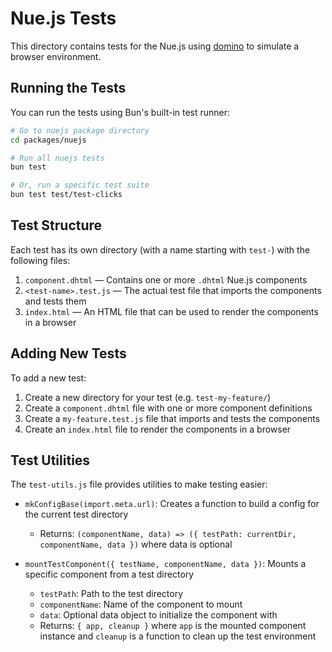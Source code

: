 # Nue.js Tests

This directory contains tests for the Nue.js using [domino](https://github.com/fgnass/domino) to simulate a browser environment.

## Running the Tests

You can run the tests using Bun's built-in test runner:

```bash
# Go to nuejs package directory
cd packages/nuejs

# Run all nuejs tests
bun test

# Or, run a specific test suite
bun test test/test-clicks
```

## Test Structure

Each test has its own directory (with a name starting with `test-`) with the following files:

1. `component.dhtml` — Contains one or more `.dhtml` Nue.js components
2. `<test-name>.test.js` — The actual test file that imports the components and tests them
3. `index.html` — An HTML file that can be used to render the components in a browser

## Adding New Tests

To add a new test:

1. Create a new directory for your test (e.g. `test-my-feature/`)
2. Create a `component.dhtml` file with one or more component definitions
3. Create a `my-feature.test.js` file that imports and tests the components
4. Create an `index.html` file to render the components in a browser

## Test Utilities

The `test-utils.js` file provides utilities to make testing easier:

- `mkConfigBase(import.meta.url)`: Creates a function to build a config for the current test directory
  - Returns: `(componentName, data) => ({ testPath: currentDir, componentName, data })` where data is optional

- `mountTestComponent({ testName, componentName, data })`: Mounts a specific component from a test directory
  - `testPath`: Path to the test directory
  - `componentName`: Name of the component to mount
  - `data`: Optional data object to initialize the component with
  - Returns: `{ app, cleanup }` where `app` is the mounted component instance and `cleanup` is a function to clean up the test environment
